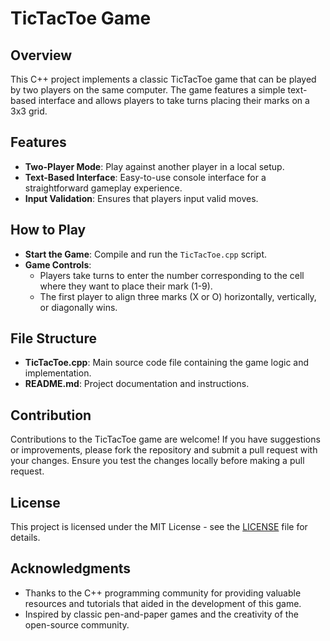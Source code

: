 # TicTacToe Game

## Overview

This C++ project implements a classic TicTacToe game that can be played by two players on the same computer. The game features a simple text-based interface and allows players to take turns placing their marks on a 3x3 grid.

## Features

- **Two-Player Mode**: Play against another player in a local setup.
- **Text-Based Interface**: Easy-to-use console interface for a straightforward gameplay experience.
- **Input Validation**: Ensures that players input valid moves.

## How to Play

- **Start the Game**: Compile and run the `TicTacToe.cpp` script.
- **Game Controls**:
  - Players take turns to enter the number corresponding to the cell where they want to place their mark (1-9).
  - The first player to align three marks (X or O) horizontally, vertically, or diagonally wins.

## File Structure

- **TicTacToe.cpp**: Main source code file containing the game logic and implementation.
- **README.md**: Project documentation and instructions.

## Contribution

Contributions to the TicTacToe game are welcome! If you have suggestions or improvements, please fork the repository and submit a pull request with your changes. Ensure you test the changes locally before making a pull request.

## License

This project is licensed under the MIT License - see the [LICENSE](LICENSE.md) file for details.

## Acknowledgments

- Thanks to the C++ programming community for providing valuable resources and tutorials that aided in the development of this game.
- Inspired by classic pen-and-paper games and the creativity of the open-source community.
